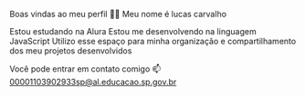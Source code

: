 Boas vindas ao meu perfil 💙💙
Meu nome é lucas carvalho

Estou estudando na Alura
Estou me desenvolvendo na linguagem JavaScript
Utilizo esse espaço para minha organização e compartilhamento dos meu projetos desenvolvidos

Você pode entrar em contato comigo 📫
00001103902933sp@al.educacao.sp.gov.br
